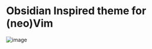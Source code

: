 # Obsidian Inspired theme for (neo)Vim

![image](https://github.com/Mateuzz/obsidian-theme/assets/38082919/8ccb81cf-13a2-4775-bb1a-c83a6f830919)
